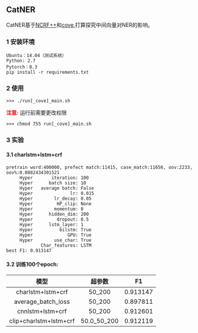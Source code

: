 ## CatNER

CatNER基于[NCRF++](https://github.com/jiesutd/NCRFpp.git)和[cove](https://github.com/salesforce/cove.git),打算探究中间向量对NER的影响。

### 1 安装环境

```
Ubuntu：14.04（测试系统）
Python: 2.7
Pytorch：0.3
pip install -r requirements.txt
```

### 2 使用

```
>>> ./run[_cove]_main.sh
```

<font color=red>**注意:**</font> 运行前需要更改权限
```
>>> chmod 755 run[_cove]_main.sh
```

### 3 实验

#### 3.1 charlstm+lstm+crf
```
pretrain word:400000, prefect match:11415, case_match:11656, oov:2233, oov%:0.0882434301521
     Hyper       iteration: 100
     Hyper      batch size: 10
     Hyper   average batch: False
     Hyper              lr: 0.015
     Hyper        lr_decay: 0.05
     Hyper         HP_clip: None
     Hyper        momentum: 0
     Hyper      hidden_dim: 200
     Hyper         dropout: 0.5
     Hyper      lstm_layer: 1
     Hyper          bilstm: True
     Hyper             GPU: True
     Hyper        use_char: True
             Char_features: LSTM
best F1: 0.913147
```

#### 3.2 训练100个epoch:

| 模型 | 超参数 | F1 |
| :-------------: |:-------------:| :-----:|
| charlstm+lstm+crf | 50_200 | 0.913147 |
| average_batch_loss | 50_200 | 0.897811 |
| cnnlstm+lstm+crf | 50_200 | 0.912601 |
| clip+charlstm+lstm+crf | 50.0_50_200 | 0.912119 |



